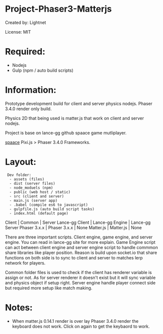 # Project-Phaser3-Matterjs

Created by: Lightnet

License: MIT

# Required:
 * Nodejs
 * Gulp (npm / auto build scripts)

# Information:
 Prototype development build for client and server physics nodejs. Phaser 3.4.0 render only build.

 Physics 2D that being used is matter.js that work on client and server nodejs.

 Project is base on lance-gg github spaace game mutliplayer.

 [spaace](https://github.com/lance-gg/spaaace) Pixi.js > Phaser 3.4.0 Frameworks.

# Layout:
```
 Dev folder:
  - assets (files)
  - dist (server files)
  - node_moduels (npm)
  - public (web host / static)
  - src (client and server)
  - main.js (server app)
  - .babel (compile es6 to javascript)
  - gulpfile.js (auto build script tasks)
  - index.html (default page)
```

Client | Common | Server
Lance-gg Client | Lance-gg Engine  | Lance-gg Server
Phaser 3.x.x | Phaser 3.x.x | None
Matter.js | Matter.js | None

There are three important scripts. Client engine, game engine, and server engine. You can read in lance-gg site for more explain. Game Engine script can act between client engine and server engine script to handle commmon share libraries like player position. Reason is build upon socket.io that share functions on both side is to sync to client and server to matches lerp network for players. 

Common folder files is used to check if the client has renderer variable is assign or not. As for server renderer it doesn't exist but it will sync variable and physics object if setup right. Server engine handle player connect side but required more setup like match making.


# Notes:
 * When matter.js 0.14.1 render is over lay Phaser 3.4.0 render the keyboard does not work. Click on again to get the keybaord to work.